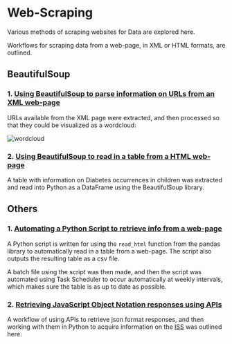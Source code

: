 # Web-Scraping
Various methods of scraping websites for Data are explored here.

Workflows for scraping data from a web-page, in XML or HTML formats, are outlined.

## BeautifulSoup

### 1. [Using BeautifulSoup to parse information on URLs from an XML web-page](https://github.com/SphericalSilver/Web-Scraping/blob/master/pythonprogramming.net%20XML%20scraping.ipynb)

URLs available from the XML page were extracted, and then processed so that they could be visualized as a wordcloud:

![wordcloud](https://i.gyazo.com/bc351a17e58a56621c591dd8acbf6b67.png)

### 2. [Using BeautifulSoup to read in a table from a HTML web-page](https://github.com/SphericalSilver/Web-Scraping/blob/master/BeautifulSoup%20Diabetes%20Stats%20Web%20Scraping.ipynb)

A table with information on Diabetes occurrences in children was extracted and read into Python as a DataFrame using the BeautifulSoup library.

## Others

### 1. [Automating a Python Script to retrieve info from a web-page](https://github.com/SphericalSilver/Web-Scraping/blob/master/Web-Scraping%20Scripts.py)

A Python script is written for using the `read_html` function from the pandas library to automatically read in a table from a web-page. The script also outputs the resulting table as a csv file. 

A batch file using the script was then made, and then the script was automated using Task Scheduler to occur automatically at weekly intervals, which makes sure the table is as up to date as possible.

### 2. [Retrieving JavaScript Object Notation responses using APIs](https://github.com/SphericalSilver/Web-Scraping-API-usage/blob/master/Retrieving%20JSON%20files%20using%20APIs%2C%20ISS%20example.ipynb)

A workflow of using APIs to retrieve json format responses, and then working with them in Python to acquire information on the [ISS](https://en.wikipedia.org/wiki/International_Space_Station) was outlined here.
